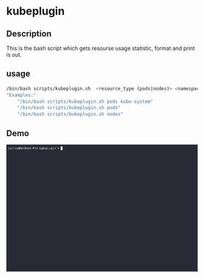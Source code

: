 # kubeplugin

## Description

This is the bash script which gets resourse usage statistic, format and print is out.

## usage

```bash
/bin/bash scripts/kubeplugin.sh  <resource_type (pods|nodes)> <namespace>
"Examples:"
    "/bin/bash scripts/kubeplugin.sh pods kube-system"
    "/bin/bash scripts/kubeplugin.sh pods"
    "/bin/bash scripts/kubeplugin.sh nodes"
```

## Demo

![](images/kubeplugin.gif)